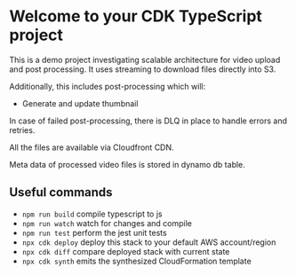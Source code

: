 # Welcome to your CDK TypeScript project

This is a demo project investigating scalable architecture for video upload and post processing.
It uses streaming to download files directly into S3.

Additionally, this includes post-processing which will:
* Generate and update thumbnail

In case of failed post-processing, there is DLQ in place to handle errors and retries.

All the files are available via Cloudfront CDN.

Meta data of processed video files is stored in dynamo db table.
## Useful commands

* `npm run build`   compile typescript to js
* `npm run watch`   watch for changes and compile
* `npm run test`    perform the jest unit tests
* `npx cdk deploy`  deploy this stack to your default AWS account/region
* `npx cdk diff`    compare deployed stack with current state
* `npx cdk synth`   emits the synthesized CloudFormation template
